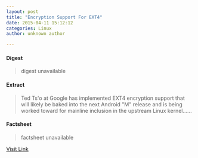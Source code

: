 ```yaml
---
layout: post
title: "Encryption Support For EXT4"
date: 2015-04-11 15:12:12
categories: Linux
author: unknown author

---
```



#### Digest
>digest unavailable

#### Extract
>Ted Ts'o at Google has implemented EXT4 encryption support that will likely be baked into the next Android "M" release and is being worked toward for mainline inclusion in the upstream Linux kernel......

#### Factsheet
>factsheet unavailable

[Visit Link](http://www.phoronix.com/scan.php?page=news_item&px=EXT4-Encryption-Support)


